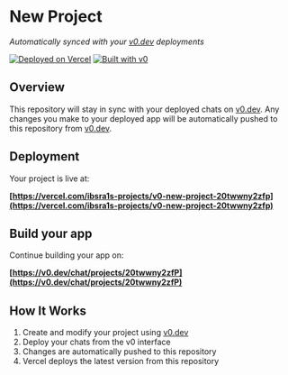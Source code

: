 # New Project

*Automatically synced with your [v0.dev](https://v0.dev) deployments*

[![Deployed on Vercel](https://img.shields.io/badge/Deployed%20on-Vercel-black?style=for-the-badge&logo=vercel)](https://vercel.com/ibsra1s-projects/v0-new-project-20twwny2zfp)
[![Built with v0](https://img.shields.io/badge/Built%20with-v0.dev-black?style=for-the-badge)](https://v0.dev/chat/projects/20twwny2zfP)

## Overview

This repository will stay in sync with your deployed chats on [v0.dev](https://v0.dev).
Any changes you make to your deployed app will be automatically pushed to this repository from [v0.dev](https://v0.dev).

## Deployment

Your project is live at:

**[https://vercel.com/ibsra1s-projects/v0-new-project-20twwny2zfp](https://vercel.com/ibsra1s-projects/v0-new-project-20twwny2zfp)**

## Build your app

Continue building your app on:

**[https://v0.dev/chat/projects/20twwny2zfP](https://v0.dev/chat/projects/20twwny2zfP)**

## How It Works

1. Create and modify your project using [v0.dev](https://v0.dev)
2. Deploy your chats from the v0 interface
3. Changes are automatically pushed to this repository
4. Vercel deploys the latest version from this repository